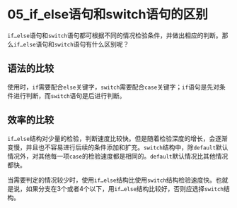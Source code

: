 # 05_if_else语句和switch语句的区别

`if…else`语句和`switch`语句都可根据不同的情况检验条件，并做出相应的判断。那么`if…else`语句和`switch`语句有什么区别呢？

## 语法的比较

使用时，`if`需要配合`else`关键字，`switch`需要配合`case`关键字；`if`语句是先对条件进行判断，而`switch`语句是后进行判断。

## 效率的比较

`if…else`结构对少量的检验，判断速度比较快。但是随着检验深度的增长，会逐渐变慢，并且也不容易进行后续的条件添加和扩充。`switch`结构中，除`default`默认情况外，对其他每一项`case`的检验速度都是相同的。`default`默认情况比其他情况都快。

当需要判定的情况较少时，使用`if…else`结构比使用`switch`结构检验速度快。也就是说，如果分支在3个或者4个以下，用`if…else`结构比较好，否则应选择`switch`结构。